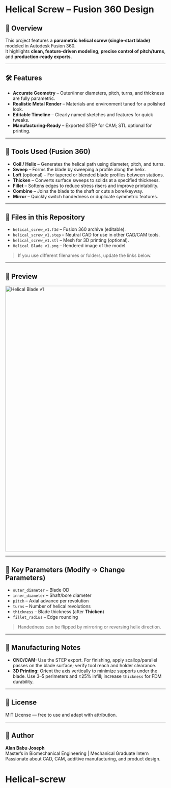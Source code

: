 # Helical Screw – Fusion 360 Design

## 📄 Overview
This project features a **parametric helical screw (single‑start blade)** modeled in Autodesk Fusion 360.  
It highlights **clean, feature‑driven modeling**, **precise control of pitch/turns**, and **production‑ready exports**.

---

## 🛠 Features
- **Accurate Geometry** – Outer/inner diameters, pitch, turns, and thickness are fully parametric.
- **Realistic Metal Render** – Materials and environment tuned for a polished look.
- **Editable Timeline** – Clearly named sketches and features for quick tweaks.
- **Manufacturing‑Ready** – Exported STEP for CAM; STL optional for printing.

---

## 🧰 Tools Used (Fusion 360)
- **Coil / Helix** – Generates the helical path using diameter, pitch, and turns.
- **Sweep** – Forms the blade by sweeping a profile along the helix.
- **Loft** (optional) – For tapered or blended blade profiles between stations.
- **Thicken** – Converts surface sweeps to solids at a specified thickness.
- **Fillet** – Softens edges to reduce stress risers and improve printability.
- **Combine** – Joins the blade to the shaft or cuts a bore/keyway.
- **Mirror** – Quickly switch handedness or duplicate symmetric features.

---

## 📂 Files in this Repository
- `helical_screw_v1.f3d` – Fusion 360 archive (editable).
- `helical_screw_v1.step` – Neutral CAD for use in other CAD/CAM tools.
- `helical_screw_v1.stl` – Mesh for 3D printing (optional).
- `Helical Blade v1.png` – Rendered image of the model.

> If you use different filenames or folders, update the links below.

---

## 📸 Preview
<img width="1520" height="834" alt="Helical Blade v1" src="https://github.com/user-attachments/assets/b43ce13e-644b-4297-82b8-c29b0a4137d3" />


---

## 🔧 Key Parameters (Modify → Change Parameters)
- `outer_diameter` – Blade OD  
- `inner_diameter` – Shaft/bore diameter  
- `pitch` – Axial advance per revolution  
- `turns` – Number of helical revolutions  
- `thickness` – Blade thickness (after **Thicken**)  
- `fillet_radius` – Edge rounding

> Handedness can be flipped by mirroring or reversing helix direction.

---

## 🚀 Manufacturing Notes
- **CNC/CAM:** Use the STEP export. For finishing, apply scallop/parallel passes on the blade surface; verify tool reach and holder clearance.  
- **3D Printing:** Orient the axis vertically to minimize supports under the blade. Use 3–5 perimeters and ≥25% infill; increase `thickness` for FDM durability.

---

## 📜 License
MIT License — free to use and adapt with attribution.

---

## 👤 Author
**Alan Babu Joseph**  
Master’s in Biomechanical Engineering | Mechanical Graduate Intern  
Passionate about CAD, CAM, additive manufacturing, and product design.

# Helical-screw
